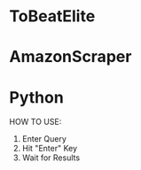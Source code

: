 # ToBeatElite
# AmazonScraper
# Python

 HOW TO USE:
 1) Enter Query
 2) Hit "Enter" Key
 3) Wait for Results
